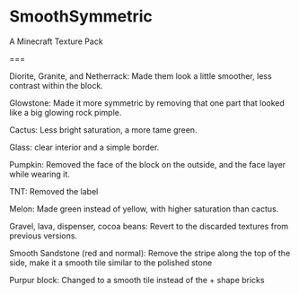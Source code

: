 # SmoothSymmetric
A Minecraft Texture Pack

===

Diorite, Granite, and Netherrack:
Made them look a little smoother, less contrast within the block.

Glowstone:
Made it more symmetric by removing that one part that looked like a big glowing rock pimple.

Cactus: 
Less bright saturation, a more tame green.

Glass: 
clear interior and a simple border.

Pumpkin: 
Removed the face of the block on the outside, and the face layer while wearing it.

TNT: 
Removed the label

Melon:
Made green instead of yellow, with higher saturation than cactus.

Gravel, lava, dispenser, cocoa beans:
Revert to the discarded textures from previous versions.

Smooth Sandstone (red and normal): 
Remove the stripe along the top of the side, make it a smooth tile similar to the polished stone

Purpur block:
Changed to a smooth tile instead of the + shape bricks 
